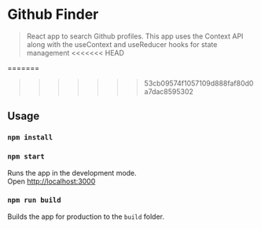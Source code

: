 # Github Finder

> React app to search Github profiles. This app uses the Context API along with the useContext and useReducer hooks for state management 
<<<<<<< HEAD

=======
>>>>>>> 53cb09574f1057109d888faf80d0a7dac8595302
## Usage

### `npm install`

### `npm start`

Runs the app in the development mode.<br>
Open [http://localhost:3000](http://localhost:3000)

### `npm run build`

Builds the app for production to the `build` folder.<br>
